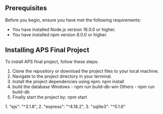 # 
## Prerequisites

Before you begin, ensure you have met the following requirements:
- You have installed Node.js version 16.0.0 or higher.
- You have installed npm version 8.0.0 or higher.

## Installing APS Final Project

To install APS final project, follow these steps:

1. Clone the repository or download the project files to your local machine.
2. Navigate to the project directory in your terminal.
3. Install the project dependencies using npm:
   npm install
4. build the database
   Windows -  npm run build-db-win
   Others - npm run build-db
5. Finally start the project by: 
   npm start

<Additonal libraries:>
1. "ejs": "^3.1.8",
2. "express": "^4.18.2",
3. "sqlite3": "^5.1.6"


